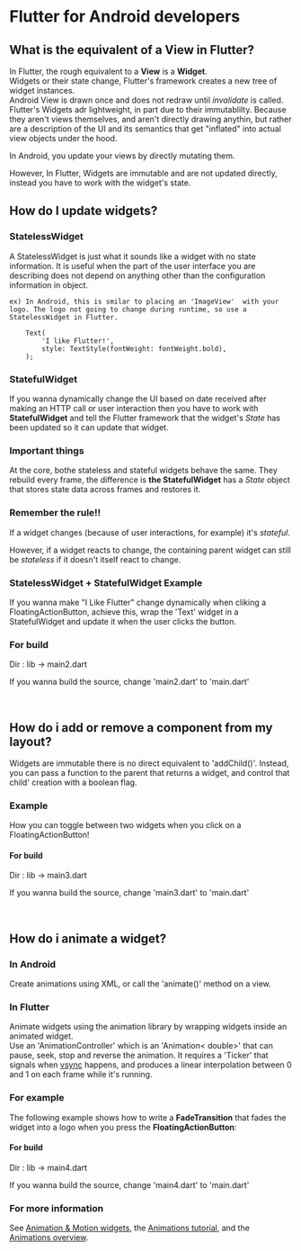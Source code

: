 # Flutter for Android developers

## What is the equivalent of a View in Flutter?

In Flutter, the rough equivalent to a **View** is a **Widget**.</br>
Widgets or their state change, Flutter's framework creates a new tree of widget instances.</br>
Android View is drawn once and does not redraw until _invalidate_ is called.</br>
Flutter's Widgets adr lightweight, in part due to their immutablilty. Because they aren't views themselves, and aren't directly drawing anythin, but rather are a description of the UI and its semantics that get "inflated" into actual view objects under the hood.

In Android, you update your views by directly mutating them.

However, In Flutter, Widgets are immutable and are not updated directly, instead you have to work with the widget's state.

## How do I update widgets?

### StatelessWidget

A StatelessWidget is just what it sounds like a widget with no state information. It is useful when the part of the user interface you are describing does not depend on anything other than the configuration information in object.

    ex) In Android, this is smilar to placing an 'ImageView'  with your logo. The logo not going to change during runtime, so use a StatelessWidget in Flutter.

```
    Text(
        'I like Flutter!',
        style: TextStyle(fontWeight: fontWeight.bold),
    );
```

### StatefulWidget

If you wanna dynamically change the UI based on date received after making an HTTP call or user interaction then you have to work with **StatefulWidget** and tell the Flutter framework that the widget's _State_ has been updated so it can update that widget.

### Important things

At the core, bothe stateless and stateful widgets behave the same. They rebuild every frame, the difference is **the StatefulWidget** has a _State_ object that stores state data across frames and restores it.

### Remember the rule!!

If a widget changes (because of user interactions, for example) it's _stateful_.

However, if a widget reacts to change, the containing parent widget can still be _stateless_ if it doesn't itself react to change.

### StatelessWidget + StatefulWidget Example

If you wanna make "I Like Flutter" change dynamically when cliking a FloatingActionButton, achieve this, wrap the 'Text' widget in a StatefulWidget and update it when the user clicks the button.

### For build

Dir : lib -> main2.dart

If you wanna build the source, change 'main2.dart' to 'main.dart'

</br>

## How do i add or remove a component from my layout?

Widgets are immutable there is no direct equivalent to 'addChild()'. Instead, you can pass a function to the parent that returns a widget, and control that child' creation with a boolean flag.

### Example

How you can toggle between two widgets when you click on a FloatingActionButton!

#### For build

Dir : lib -> main3.dart

If you wanna build the source, change 'main3.dart' to 'main.dart'

</br>

## How do i animate a widget?

### In Android

Create animations using XML, or call the 'animate()' method on a view.

### In Flutter

Animate widgets using the animation library by wrapping widgets inside an animated widget.</br>
Use an 'AnimationController' which is an 'Animation< double>' that can pause, seek, stop and reverse the animation. It requires a 'Ticker' that signals when [vsync](https://dict.naver.com/search.nhn?dicQuery=vsync&query=vsync&target=dic&ie=utf8&query_utf=&isOnlyViewEE=) happens, and produces a linear interpolation between 0 and 1 on each frame while it's running.

### For example

The following example shows how to write a **FadeTransition** that fades the widget into a logo when you press the **FloatingActionButton**:

#### For build

Dir : lib -> main4.dart

If you wanna build the source, change 'main4.dart' to 'main.dart'

### For more information

See [Animation & Motion widgets](https://flutter.dev/docs/development/ui/widgets/animation), the [Animations tutorial](https://flutter.dev/docs/development/ui/animations/tutorial), and the [Animations overview](https://flutter.dev/docs/development/ui/animations).